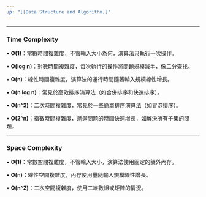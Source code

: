 ```yaml
---
up: "[[Data Structure and Algorithm]]"
---
```

---
### Time Complexity
•  **O(1)**：常數時間複雜度，不管輸入大小為何，演算法只執行一次操作。

• **O(log n)**：對數時間複雜度，每次執行的操作將問題規模減半，像二分查找。

• **O(n)**：線性時間複雜度，演算法的運行時間隨著輸入規模線性增長。

• **O(n log n)**：常見於高效排序演算法（如合併排序和快速排序）。

• **O(n^2)**：二次時間複雜度，常見於一些簡單排序演算法（如冒泡排序）。

• **O(2^n)**：指數時間複雜度，遞迴問題的時間快速增長，如解決所有子集的問題。

---
### Space Complexity
• **O(1)**：常數空間複雜度，不管輸入大小，演算法使用固定的額外內存。

• **O(n)**：線性空間複雜度，內存使用量隨輸入規模線性增長。

• **O(n^2)**：二次空間複雜度，使用二維數組或矩陣的情況。